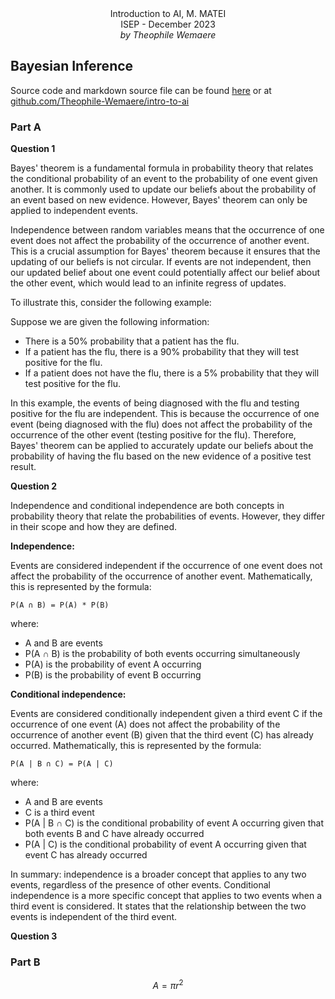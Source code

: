 <html>
	<center>Introduction to AI, M. MATEI</center>
	<center>ISEP - December 2023</center>
	<center style="font-style:italic">by Theophile Wemaere</center>
</html>

## Bayesian Inference

Source code and markdown source file can be found [here](https://github.com/Theophile-Wemaere/intro-to-AI/tree/main/Lab3)
or at [github.com/Theophile-Wemaere/intro-to-ai](https://github.com/Theophile-Wemaere/intro-to-ai) 

### Part A

**Question 1**

Bayes' theorem is a fundamental formula in probability theory that relates the conditional probability of an event to the probability of one event given another. It is commonly used to update our beliefs about the probability of an event based on new evidence. However, Bayes' theorem can only be applied to independent events.

Independence between random variables means that the occurrence of one event does not affect the probability of the occurrence of another event. This is a crucial assumption for Bayes' theorem because it ensures that the updating of our beliefs is not circular. If events are not independent, then our updated belief about one event could potentially affect our belief about the other event, which would lead to an infinite regress of updates.

To illustrate this, consider the following example:

Suppose we are given the following information:

- There is a 50% probability that a patient has the flu.
- If a patient has the flu, there is a 90% probability that they will test positive for the flu.
- If a patient does not have the flu, there is a 5% probability that they will test positive for the flu.

In this example, the events of being diagnosed with the flu and testing positive for the flu are independent. This is because the occurrence of one event (being diagnosed with the flu) does not affect the probability of the occurrence of the other event (testing positive for the flu). Therefore, Bayes' theorem can be applied to accurately update our beliefs about the probability of having the flu based on the new evidence of a positive test result.

**Question 2**

Independence and conditional independence are both concepts in probability theory that relate the probabilities of events. However, they differ in their scope and how they are defined.

**Independence:**

Events are considered independent if the occurrence of one event does not affect the probability of the occurrence of another event. Mathematically, this is represented by the formula:
```
P(A ∩ B) = P(A) * P(B)
```

where:
- A and B are events
- P(A ∩ B) is the probability of both events occurring simultaneously
- P(A) is the probability of event A occurring
- P(B) is the probability of event B occurring

**Conditional independence:**

Events are considered conditionally independent given a third event C if the occurrence of one event (A) does not affect the probability of the occurrence of another event (B) given that the third event (C) has already occurred. Mathematically, this is represented by the formula:
```
P(A | B ∩ C) = P(A | C)
```

where:
- A and B are events
- C is a third event
- P(A | B ∩ C) is the conditional probability of event A occurring given that both events B and C have already occurred
- P(A | C) is the conditional probability of event A occurring given that event C has already occurred

In summary:
independence is a broader concept that applies to any two events, regardless of the presence of other events. Conditional independence is a more specific concept that applies to two events when a third event is considered. It states that the relationship between the two events is independent of the third event.

**Question 3**

### Part B


$$A = \pi r^2$$

